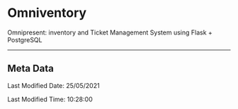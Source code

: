 # Omniventory
Omnipresent: inventory and Ticket Management System using Flask + PostgreSQL

---

## Meta Data

Last Modified Date: 25/05/2021

Last Modified Time: 10:28:00
